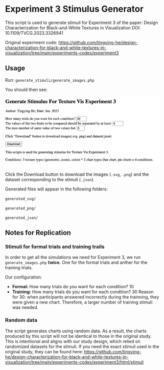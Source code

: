 # Experiment 3 Stimulus Generator

This script is used to generate stimuli for Experiment 3 of the paper:
Design Characterization for Black-and-White Textures in Visualization
DOI: 10.1109/TVCG.2023.3326941

Original experiment code:
https://github.com/tingying-he/design-characterization-for-black-and-white-textures-in-visualization/tree/main/experiments-codes/experiment3

## Usage

Run: `generate_stimuli/generate_images.php`

You should then see: 

![screenshot.png.png](screenshot.png)
 
Click the Download button to download the images (`.svg`, `.png`) and the dataset corresponding to the stimuli (`.json`).

Generated files will appear in the following folders:

`generated_svg/`

`generated_png/`

`generated_json/`

## Notes for Replication

### Stimuli for formal trials and training trails

In order to get all the simulations we need for Experiment 3, we run `generate_images.php` **twice**. One for the formal trials and anther for the training trials.

Our configuration:

* **Formal:** How many trials do you want for each condition? 10
* **Training:** How many trials do you want for each condition? 30
Reason for 30: when participants answered incorrectly during the trainning, they were given a new chart. Therefore, a larger number of training stimuli was needed.

### Random data
The script generates charts using random data. As a result, the charts produced by this script will not be identical to those in the original study. This is intentional and aligns with our study design, which relied on randomized datasets for the stimuli.
If you need the exact stimuli used in the original study, they can be found here:
https://github.com/tingying-he/design-characterization-for-black-and-white-textures-in-visualization/tree/main/experiments-codes/experiment3/html/stimuli
